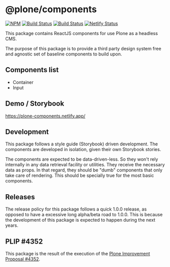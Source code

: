 # @plone/components

[![NPM](https://img.shields.io/npm/v/@plone/components.svg)](https://www.npmjs.com/package/@plone/components)
[![Build Status](https://github.com/plone/components/actions/workflows/code.yml/badge.svg)](https://github.com/plone/components/actions)
[![Build Status](https://github.com/plone/components/actions/workflows/unit.yml/badge.svg)](https://github.com/plone/components/actions)
[![Netlify Status](https://api.netlify.com/api/v1/badges/ff1f19ce-9b19-48f9-94a8-d533b53d4a9a/deploy-status)](https://app.netlify.com/sites/plone-components/deploys)

This package contains ReactJS components for use Plone as a headless CMS.

The purpose of this package is to provide a third party design system free and agnostic set of baseline components to build upon.

## Components list

- Container
- Input

## Demo / Storybook

https://plone-components.netlify.app/

## Development

This package follows a style guide (Storybook) driven development. The components are developed in isolation, given their own Storybook stories.

The components are expected to be data-driven-less. So they won't rely internally in any data retrieval facility or utilities.
They receive the necessary data as props. In that regard, they should be "dumb" components that only take care of rendering. This should be specially true for the most basic components.

## Releases

The release policy for this package follows a quick 1.0.0 release, as opposed to have a excessive long alpha/beta road to 1.0.0. This is because the development of this package is expected to happen during the next years.

## PLIP #4352

This package is the result of the execution of the [Plone Improvement Proposal #4352](https://github.com/plone/volto/issues/4352).
